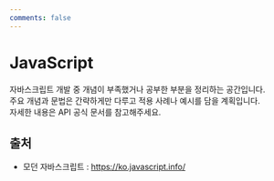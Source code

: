 ```yaml
---
comments: false
---
```


# JavaScript  

자바스크립트 개발 중 개념이 부족했거나 공부한 부분을 정리하는 공간입니다.   
주요 개념과 문법은 간략하게만 다루고 적용 사례나 예시를 담을 계획입니다.    
자세한 내용은 API 공식 문서를 참고해주세요. 


<!-- - 페이지 이동 :  [예시](./index.md)  -->




## 출처

- 모던 자바스크립트 : https://ko.javascript.info/